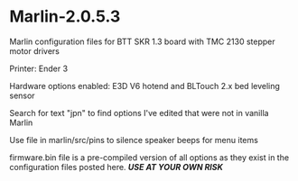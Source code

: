 # Marlin-2.0.5.3
Marlin configuration files for BTT SKR 1.3 board with TMC 2130 stepper motor drivers

Printer: Ender 3

Hardware options enabled: E3D V6 hotend and BLTouch 2.x bed leveling sensor

Search for text "jpn" to find options I've edited that were not in vanilla Marlin

Use file in marlin/src/pins to silence speaker beeps for menu items

firmware.bin file is a pre-compiled version of all options as they exist in the configuration files posted here. ***USE AT YOUR OWN RISK***
